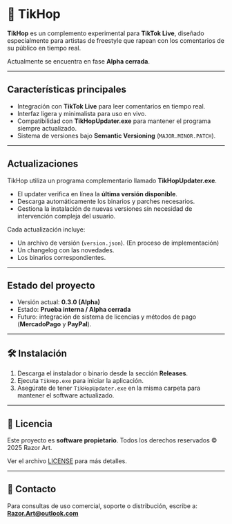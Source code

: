 # 🎤 TikHop

**TikHop** es un complemento experimental para **TikTok Live**, diseñado especialmente para artistas de freestyle que rapean con los comentarios de su público en tiempo real.

Actualmente se encuentra en fase **Alpha cerrada**.

---

## Características principales

* Integración con **TikTok Live** para leer comentarios en tiempo real.
* Interfaz ligera y minimalista para uso en vivo.
* Compatibilidad con **TikHopUpdater.exe** para mantener el programa siempre actualizado.
* Sistema de versiones bajo **Semantic Versioning** (`MAJOR.MINOR.PATCH`).

---

## Actualizaciones

TikHop utiliza un programa complementario llamado **TikHopUpdater.exe**.

* El updater verifica en línea la **última versión disponible**.
* Descarga automáticamente los binarios y parches necesarios.
* Gestiona la instalación de nuevas versiones sin necesidad de intervención compleja del usuario.

Cada actualización incluye:

* Un archivo de versión (`version.json`). (En proceso de implementación)
* Un changelog con las novedades.
* Los binarios correspondientes.

---

## Estado del proyecto

* Versión actual: **0.3.0 (Alpha)**
* Estado: **Prueba interna / Alpha cerrada**
* Futuro: integración de sistema de licencias y métodos de pago (**MercadoPago** y **PayPal**).

---

## 🛠️ Instalación

1. Descarga el instalador o binario desde la sección **Releases**.
2. Ejecuta `TikHop.exe` para iniciar la aplicación.
3. Asegúrate de tener `TikHopUpdater.exe` en la misma carpeta para mantener el software actualizado.

---

## 📜 Licencia

Este proyecto es **software propietario**.
Todos los derechos reservados © 2025 Razor Art.

Ver el archivo [LICENSE](./LICENSE) para más detalles.

---

## 📧 Contacto

Para consultas de uso comercial, soporte o distribución, escribe a:
**[Razor.Art@outlook.com](mailto:Razor.Art@outlook.com)**
